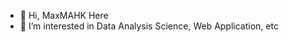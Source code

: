 - 👋 Hi, MaxMAHK Here
- 👀 I’m interested in Data Analysis Science, Web Application, etc

<!---
MaxMAHK/MaxMAHK is a ✨ special ✨ repository because its `README.md` (this file) appears on your GitHub profile.
You can click the Preview link to take a look at your changes.
--->
